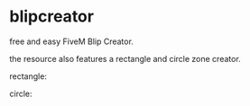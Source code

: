 # blipcreator

free and easy FiveM Blip Creator.

the resource also features a rectangle and circle zone creator.

rectangle:


circle:
